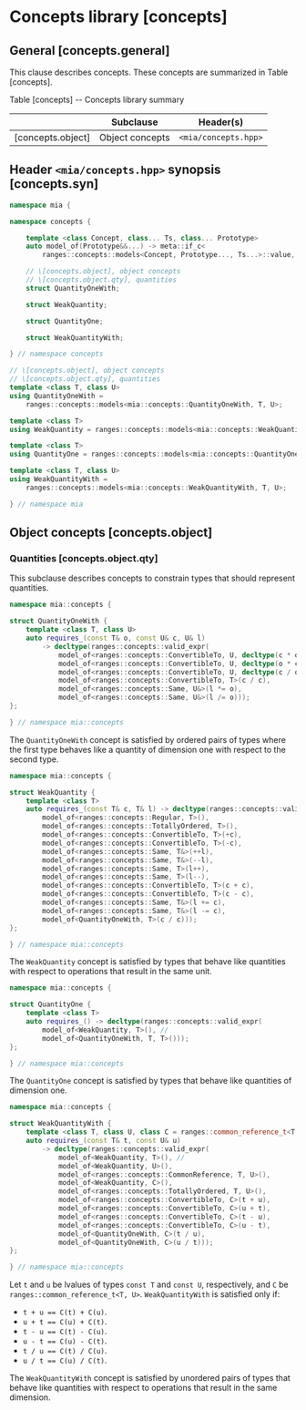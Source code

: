 # Concepts library \[concepts]

## General \[concepts.general]

This clause describes concepts.
These concepts are summarized in Table \[concepts].

Table \[concepts] -- Concepts library summary

|                    | Subclause       | Header(s)            |
| ------------------ | --------------- | -------------------- |
| \[concepts.object] | Object concepts | `<mia/concepts.hpp>` |

## Header `<mia/concepts.hpp>` synopsis \[concepts.syn]

```C++
namespace mia {

namespace concepts {

    template <class Concept, class... Ts, class... Prototype>
    auto model_of(Prototype&&...) -> meta::if_c<
        ranges::concepts::models<Concept, Prototype..., Ts...>::value, int>;

    // \[concepts.object], object concepts
    // \[concepts.object.qty], quantities
    struct QuantityOneWith;

    struct WeakQuantity;

    struct QuantityOne;

    struct WeakQuantityWith;

} // namespace concepts

// \[concepts.object], object concepts
// \[concepts.object.qty], quantities
template <class T, class U>
using QuantityOneWith =
    ranges::concepts::models<mia::concepts::QuantityOneWith, T, U>;

template <class T>
using WeakQuantity = ranges::concepts::models<mia::concepts::WeakQuantity, T>;

template <class T>
using QuantityOne = ranges::concepts::models<mia::concepts::QuantityOne, T>;

template <class T, class U>
using WeakQuantityWith =
    ranges::concepts::models<mia::concepts::WeakQuantityWith, T, U>;

} // namespace mia
```

## Object concepts \[concepts.object]

### Quantities \[concepts.object.qty]

This subclause describes concepts
to constrain types that should represent quantities.

```C++
namespace mia::concepts {

struct QuantityOneWith {
    template <class T, class U>
    auto requires_(const T& o, const U& c, U& l)
        -> decltype(ranges::concepts::valid_expr(
            model_of<ranges::concepts::ConvertibleTo, U, decltype(c * o)>(),
            model_of<ranges::concepts::ConvertibleTo, U, decltype(o * c)>(),
            model_of<ranges::concepts::ConvertibleTo, U, decltype(c / o)>(),
            model_of<ranges::concepts::ConvertibleTo, T>(c / c),
            model_of<ranges::concepts::Same, U&>(l *= o),
            model_of<ranges::concepts::Same, U&>(l /= o)));
};

} // namespace mia::concepts
```
The `QuantityOneWith` concept
is satisfied by ordered pairs of types
where the first type behaves like a quantity of dimension one
with respect to the second type.

```C++
namespace mia::concepts {

struct WeakQuantity {
    template <class T>
    auto requires_(const T& c, T& l) -> decltype(ranges::concepts::valid_expr(
        model_of<ranges::concepts::Regular, T>(),
        model_of<ranges::concepts::TotallyOrdered, T>(),
        model_of<ranges::concepts::ConvertibleTo, T>(+c),
        model_of<ranges::concepts::ConvertibleTo, T>(-c),
        model_of<ranges::concepts::Same, T&>(++l),
        model_of<ranges::concepts::Same, T&>(--l),
        model_of<ranges::concepts::Same, T>(l++),
        model_of<ranges::concepts::Same, T>(l--),
        model_of<ranges::concepts::ConvertibleTo, T>(c + c),
        model_of<ranges::concepts::ConvertibleTo, T>(c - c),
        model_of<ranges::concepts::Same, T&>(l += c),
        model_of<ranges::concepts::Same, T&>(l -= c),
        model_of<QuantityOneWith, T>(c / c)));
};

} // namespace mia::concepts
```
The `WeakQuantity` concept
is satisfied by types
that behave like quantities
with respect to operations
that result in the same unit.

```C++
namespace mia::concepts {

struct QuantityOne {
    template <class T>
    auto requires_() -> decltype(ranges::concepts::valid_expr(
        model_of<WeakQuantity, T>(), //
        model_of<QuantityOneWith, T, T>()));
};

} // namespace mia::concepts
```
The `QuantityOne` concept
is satisfied by types
that behave like quantities of dimension one.

```C++
namespace mia::concepts {

struct WeakQuantityWith {
    template <class T, class U, class C = ranges::common_reference_t<T, U>>
    auto requires_(const T& t, const U& u)
        -> decltype(ranges::concepts::valid_expr(
            model_of<WeakQuantity, T>(), //
            model_of<WeakQuantity, U>(),
            model_of<ranges::concepts::CommonReference, T, U>(),
            model_of<WeakQuantity, C>(),
            model_of<ranges::concepts::TotallyOrdered, T, U>(),
            model_of<ranges::concepts::ConvertibleTo, C>(t + u),
            model_of<ranges::concepts::ConvertibleTo, C>(u + t),
            model_of<ranges::concepts::ConvertibleTo, C>(t - u),
            model_of<ranges::concepts::ConvertibleTo, C>(u - t),
            model_of<QuantityOneWith, C>(t / u),
            model_of<QuantityOneWith, C>(u / t)));
};

} // namespace mia::concepts
```
Let `t` and `u` be lvalues
of types `const T` and `const U`,
respectively,
and `C` be `ranges::common_reference_t<T, U>`.
`WeakQuantityWith` is satisfied only if:
- `t + u == C(t) + C(u)`.
- `u + t == C(u) + C(t)`.
- `t - u == C(t) - C(u)`.
- `u - t == C(u) - C(t)`.
- `t / u == C(t) / C(u)`.
- `u / t == C(u) / C(t)`.

The `WeakQuantityWith` concept
is satisfied by unordered pairs of types
that behave like quantities
with respect to operations
that result in the same dimension.
